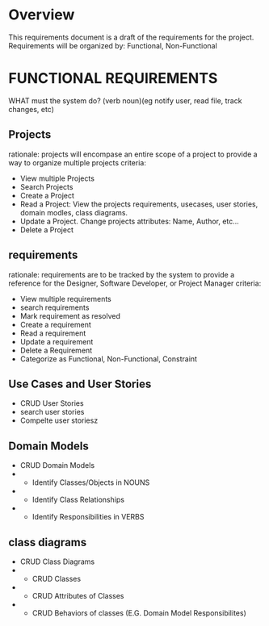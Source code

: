# Overview

This requirements document is a draft of the requirements for the project. Requirements will be organized by: Functional, Non-Functional

# FUNCTIONAL REQUIREMENTS
WHAT must the system do? (verb noun)(eg notify user, read file, track changes, etc)

## Projects
rationale: projects will encompase an entire scope of a project to provide a way to organize multiple projects
criteria:
- View multiple Projects
- Search Projects
- Create a Project
- Read a Project: View the projects requirements, usecases, user stories, domain modles, class diagrams.
- Update a Project. Change projects attributes: Name, Author, etc...
- Delete a Project

## requirements
rationale: requirements are to be tracked by the system to provide a reference for the Designer, Software Developer, or Project Manager
criteria:
- View multiple requirements
- search requirements
- Mark requirement as resolved
- Create a requirement
- Read a requirement
- Update a requirement
- Delete a Requirement
- Categorize as Functional, Non-Functional, Constraint

## Use Cases and User Stories
- CRUD User Stories
- search user stories
- Compelte user storiesz

## Domain Models
- CRUD Domain Models
- - Identify Classes/Objects in NOUNS
- - Identify Class Relationships
- - Identify Responsibilities in VERBS

## class diagrams
- CRUD Class Diagrams
- - CRUD Classes
- - CRUD Attributes of Classes
- - CRUD Behaviors of classes (E.G. Domain Model Responsibilites)
